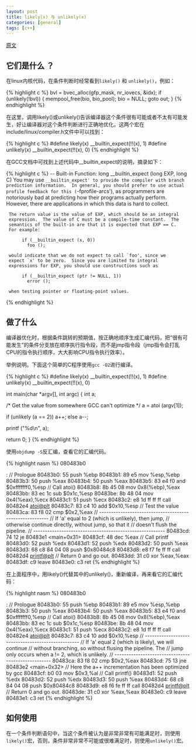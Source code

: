 ```yaml
---
layout: post
title: likely(x) 与 unlikely(x)
categories: [general]
tags: [c++]
---
```


[原文](https://kernelnewbies.org/FAQ/LikelyUnlikely) 

## 它们是什么 ？

在linux内核代码，在条件判断时经常看到`likely()` 和 `unlikely()`，例如：


{% highlight c %}
bvl = bvec_alloc(gfp_mask, nr_iovecs, &idx);
if (unlikely(!bvl)) {
  mempool_free(bio, bio_pool);
  bio = NULL;
  goto out;
}
{% endhighlight %}

在这里，调用likely()或unlikely()告诉编译器这个条件很有可能或者不太有可能发生，好让编译器对这个条件判断进行正确地优化。这两个宏在include/linux/compiler.h文件中可以找到：

{% highlight c %}
#define likely(x)       __builtin_expect(!!(x), 1)
#define unlikely(x)     __builtin_expect(!!(x), 0)
{% endhighlight %}

在GCC文档中可找到上述代码中__builtin_expect的说明，摘录如下：

{% highlight c %}
 -- Built-in Function: long __builtin_expect (long EXP, long C)
     You may use `__builtin_expect' to provide the compiler with branch
     prediction information.  In general, you should prefer to use
     actual profile feedback for this (`-fprofile-arcs'), as
     programmers are notoriously bad at predicting how their programs
     actually perform.  However, there are applications in which this
     data is hard to collect.

     The return value is the value of EXP, which should be an integral
     expression.  The value of C must be a compile-time constant.  The
     semantics of the built-in are that it is expected that EXP == C.
     For example:

          if (__builtin_expect (x, 0))
            foo ();

     would indicate that we do not expect to call `foo', since we
     expect `x' to be zero.  Since you are limited to integral
     expressions for EXP, you should use constructions such as

          if (__builtin_expect (ptr != NULL, 1))
            error ();

     when testing pointer or floating-point values.
{% endhighlight %}

## 做了什么

编译器优化时，根据条件跳转的预期值，按正确地顺序生成汇编代码，把“很有可能发生”的条件分支放在顺序执行指令段，而不是jmp指令段（jmp指令会打乱CPU的指令执行顺序，大大影响CPU指令执行效率）。

举例说明。下面这个简单的C程序使用`gcc -O2`进行编译。

{% highlight c %}
#define likely(x)    __builtin_expect(!!(x), 1)
#define unlikely(x)  __builtin_expect(!!(x), 0)

int main(char *argv[], int argc)
{
   int a;

   /* Get the value from somewhere GCC can't optimize */
   a = atoi (argv[1]);

   if (unlikely (a == 2))
      a++;
   else
      a--;

   printf ("%d\n", a);

   return 0;
}
{% endhighlight %}

使用`objdump -S`反汇编，查看它的汇编代码。

{% highlight nasm %}
080483b0 <main>:
 // Prologue
 80483b0:       55                      push   %ebp
 80483b1:       89 e5                   mov    %esp,%ebp
 80483b3:       50                      push   %eax
 80483b4:       50                      push   %eax
 80483b5:       83 e4 f0                and    $0xfffffff0,%esp
 //             Call atoi()
 80483b8:       8b 45 08                mov    0x8(%ebp),%eax
 80483bb:       83 ec 1c                sub    $0x1c,%esp
 80483be:       8b 48 04                mov    0x4(%eax),%ecx
 80483c1:       51                      push   %ecx
 80483c2:       e8 1d ff ff ff          call   80482e4 <atoi@plt>
 80483c7:       83 c4 10                add    $0x10,%esp
 //             Test the value
 80483ca:       83 f8 02                cmp    $0x2,%eax
 //             --------------------------------------------------------
 //             If 'a' equal to 2 (which is unlikely), then jump,
 //             otherwise continue directly, without jump, so that it
 //             doesn't flush the pipeline.
 //             --------------------------------------------------------
 80483cd:       74 12                   je     80483e1 <main+0x31>
 80483cf:       48                      dec    %eax
 //             Call printf
 80483d0:       52                      push   %edx
 80483d1:       52                      push   %edx
 80483d2:       50                      push   %eax
 80483d3:       68 c8 84 04 08          push   $0x80484c8
 80483d8:       e8 f7 fe ff ff          call   80482d4 <printf@plt>
 //             Return 0 and go out.
 80483dd:       31 c0                   xor    %eax,%eax
 80483df:       c9                      leave
 80483e0:       c3                      ret
{% endhighlight %}

在上面程序中，用likely()代替其中的unlikely()，重新编译，再来看它的汇编代码：

{% highlight nasm %}
080483b0 <main>:
 //             Prologue
 80483b0:       55                      push   %ebp
 80483b1:       89 e5                   mov    %esp,%ebp
 80483b3:       50                      push   %eax
 80483b4:       50                      push   %eax
 80483b5:       83 e4 f0                and    $0xfffffff0,%esp
 //             Call atoi()
 80483b8:       8b 45 08                mov    0x8(%ebp),%eax
 80483bb:       83 ec 1c                sub    $0x1c,%esp
 80483be:       8b 48 04                mov    0x4(%eax),%ecx
 80483c1:       51                      push   %ecx
 80483c2:       e8 1d ff ff ff          call   80482e4 <atoi@plt>
 80483c7:       83 c4 10                add    $0x10,%esp
 //             --------------------------------------------------
 //             If 'a' equal 2 (which is likely), we will continue
 //             without branching, so without flusing the pipeline. The
 //             jump only occurs when a != 2, which is unlikely.
 //             ---------------------------------------------------
 80483ca:       83 f8 02                cmp    $0x2,%eax
 80483cd:       75 13                   jne    80483e2 <main+0x32>
 //             Here the a++ incrementation has been optimized by gcc
 80483cf:       b0 03                   mov    $0x3,%al
 //             Call printf()
 80483d1:       52                      push   %edx
 80483d2:       52                      push   %edx
 80483d3:       50                      push   %eax
 80483d4:       68 c8 84 04 08          push   $0x80484c8
 80483d9:       e8 f6 fe ff ff          call   80482d4 <printf@plt>
 //             Return 0 and go out.
 80483de:       31 c0                   xor    %eax,%eax
 80483e0:       c9                      leave
 80483e1:       c3                      ret
{% endhighlight %}

## 如何使用

在一个条件判断语句中，当这个条件被认为是非常非常有可能满足时，则使用`likely()`宏，否则，条件非常非常不可能或很难满足时，则使用`unlikely()`宏。